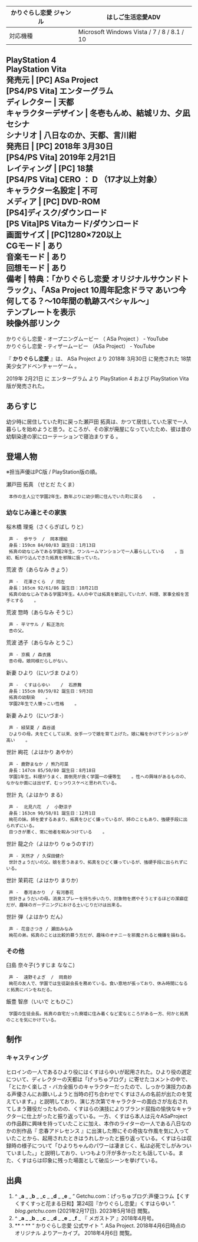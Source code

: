 かりぐらし恋愛  ジャンル  |  はしご生活恋愛ADV   
---|---  
対応機種  |  Microsoft Windows  Vista  /  7  /  8  /  8.1  /  10    
PlayStation 4  
PlayStation Vita  
発売元  |  [PC]  ASa Project    
[PS4/PS Vita]  エンターグラム  
ディレクター  |  天都     
キャラクターデザイン  |  冬壱もんめ、結城リカ、夕凪セシナ   
シナリオ  |  八日なのか、天都、言川紺   
発売日  |  [PC]  2018年  3月30日    
[PS4/PS Vita]  2019年  2月21日  
レイティング  |  [PC]  18禁    
[PS4/PS Vita]  CERO  ：  **D** （17才以上対象）  
キャラクター名設定  |  不可   
メディア  |  [PC]  DVD-ROM    
[PS4]ディスク/ダウンロード  
[PS Vita]PS Vitaカード/ダウンロード  
画面サイズ  |  [PC]1280×720以上   
CGモード  |  あり   
音楽モード  |  あり   
回想モード  |  あり   
備考  |  特典：「かりぐらし恋愛 オリジナルサウンドトラック」、「ASa Project 10周年記念ドラマ あいつ今何してる？～10年間の軌跡スペシャル～」   
テンプレートを表示  
映像外部リンク  
---  
かりぐらし恋愛 - オープニングムービー  （  ASa Project  ） -  YouTube  
かりぐらし恋愛 - ティザームービー  （ASa Project） - YouTube  
  
『 **かりぐらし恋愛** 』は、  ASa Project  より  2018年  3月30日  に発売された  18禁  美少女アドベンチャーゲーム
。

2019年  2月21日  に  エンターグラム  より  PlayStation 4  および  PlayStation Vita  版が発売された。

##  あらすじ  

幼少時に居住していた町に戻った瀬戸田
拓真は、かつて居住していた家で一人暮らしを始めようと思う。ところが、その家が廃屋になっていたため、彼は昔の幼馴染達の家にローテーションで寝泊まりする
  。

##  登場人物  

※担当声優はPC版 / PlayStation版の順。

瀬戸田 拓真 （せとだ たくま）

     本作の主人公で学園2年生。数年ぶりに幼少期に住んでいた町に戻る    。 

###  幼なじみ達とその家族  

桜木橋 理兎（さくらぎばし りと）

     声 -  歩サラ  /  岡本理絵 
     身長：159cm 84/60/83 誕生日：1月13日 
     拓真の幼なじみである学園2年生。ワンルームマンションで一人暮らししている    。当初、転がり込んできた拓真を邪険に扱っていた。 
荒波 杏（あらなみ きょう）

     声 -  花澤さくら  / 同左 
     身長：165cm 92/61/86 誕生日：10月21日 
     拓真の幼なじみである学園3年生。4人の中では拓真を歓迎していたが、料理、家事全般を苦手とする    。 
荒波 惣時（あらなみ そうじ）

     声 - 平マサル / 転正浩允 
     杏の父。 
荒波 透子（あらなみ とうこ）

     声 - 京楓 / 森衣蕗 
     杏の母。娘同様だらしがない。 
新妻 ひより（にいづま ひより）

     声 -  くすはらゆい    /  石原舞 
     身長：155cm 80/59/82 誕生日：9月3日 
     拓真の幼馴染    。 
     学園2年生で人懐っこい性格    。 
新妻 みより（にいづま-）

     声 - 緑栞夏 / 森谷遥 
     ひよりの母。夫を亡くして以来、女手一つで娘を育て上げた。娘に輪をかけてテンションが高い    。 
世計 絢花（よはかり あやか）

     声 - 鹿野まなか / 熊乃可菜 
     身長：147cm 85/50/80 誕生日：8月18日 
     学園1年生。料理がうまく、面倒見が良く学園一の優等生    。性への興味があるものの、なかなか面には出せず、むっつりスケベと思われている。 
世計 丸（よはかり まる）

     声 -  北見六花  /  小野涼子 
     身長：163cm 90/58/81 誕生日：12月1日 
     絢花の妹。姉を愛するあまり、拓真をひどく嫌っているが、姉のこともあり、強硬手段に出られずにいる。 
     目つきが悪く、常に他者を睨みつけている    。 
世計 龍之介（よはかり りゅうのすけ）

     声 - 天然才 / 久保田健介 
     世計きょうだいの父。娘を思うあまり、拓真をひどく嫌っているが、強硬手段に出られずにいる。 
世計 茉莉花（よはかり まりか）

     声 -  春河あかり  / 有河春花 
     世計きょうだいの母。消臭スプレーを持ち歩いたり、対象物を燃やそうとするほどの潔癖症だが、趣味のガーデニングにおける土いじりだけは出来る。 
世計 弾（よはかり だん）

     声 - 花音さつき / 瀬田みなみ 
     絢花の弟。拓真のことは比較的慕う方だが、趣味のオナニーを邪魔されると機嫌を損ねる。 

###  その他  

臼島 奈々子(うすじま ななこ)

     声 -  遠野そよぎ  /  岡島妙 
     絢花の友人で、学園では生徒副会長を務めている。食い意地が張っており、休み時間になると拓真にパンをねだる。 
飯豊 智彦（いいで ともひこ）

     学園の生徒会長。拓真の自宅だった廃墟に住み着くなど変なところがある一方、何かと拓真のことを気にかけている。 

##  制作  

###  キャスティング  

ヒロインの一人であるひより役にはくすはらゆいが起用された。ひより役の選定について、ディレクターの天都は「げっちゅブログ」に寄せたコメントの中で、「とにかく楽しさ・バカ全振りのキャラクターだったので、しっかり演技力のある声優さんにお願いしようと当時の打ち合わせでくすはさんの名前が出たのを覚えています。」と説明しており、演じ方次第でキャラクターの面白さが左右されてしまう難役だったものの、くすはらの演技によりブランド屈指の愉快なキャラクターに仕上がったと振り返っている。一方、くすはら本人は元々ASaProjectの作品群に興味を持っていたことに加え、本作のライターの一人である八日なのかの別作品『
恋春アドレセンス
』に出演した際にその奇抜な作風を気に入っていたことから、起用されたときはうれしかったと振り返っている。くすはらは収録時の様子について「ひよりちゃんのパワーは凄まじく、私は必死でしがみついていました。」と説明しており、いつもより汗が多かったとも話している。また、くすはらは印象に残った場面として破瓜シーンを挙げている。


##  出典  

  1. ^  _**a** _ _**b** _ _**c** _ _**d** _ _**e** _ “  Getchu.com：げっちゅブログ:声優コラム【くすくすくすっと花まる日和】第24回『かりぐらし恋愛』くすはらゆい  ”. _blog.getchu.com_ (2021年2月17日).  2023年5月18日  閲覧。 
  2. ^  _**a** _ _**b** _ _**c** _ _**d** _ _**e** _ _**f** _ 『  メガストア  』2018年4月号。 
  3. ** ^  ** “  かりぐらし恋愛 公式サイト  ”. ASa Project. 2018年4月6日時点の  オリジナル  よりアーカイブ。  2018年4月6日  閲覧。 

